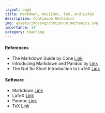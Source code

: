 ```yaml
---
layout: page
title: Markdown, AsciiDoc, TeX, and LaTeX
description: Continuum Mechanics
img: assets/img/svg/continuum_mechanics.svg
importance: 14
category: teaching
---
```


#### References

- The Markdown Guide by Cone [Link](https://www.markdownguide.org/book/)
- Introducing Markdown and Pandoc by [Link](https://www.oreilly.com/library/view/introducing-markdown-and/9781484251492/?_gl=1*mp73u0*_ga*MzQzMDQyOTA1LjE2NzM5NzI3NTg.*_ga_092EL089CH*MTY3Mzk4NDY5OS4yLjAuMTY3Mzk4NDY5OS42MC4wLjA.)
- The Not So Short Introduction to LaTeX [Link](https://tobi.oetiker.ch/lshort/lshort.pdf)

#### Software

- Markdown [Link](https://daringfireball.net/projects/markdown/)
- LaTeX [Link](https://www.latex-project.org)
- Pandoc [Link](https://pandoc.org)
- TeX [Link](https://tug.org)
